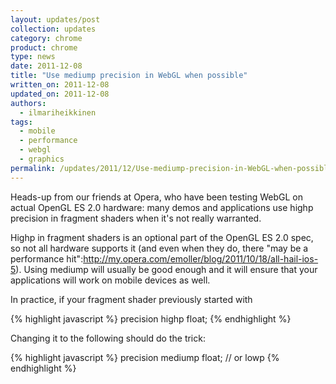 ```yaml
---
layout: updates/post
collection: updates
category: chrome
product: chrome
type: news
date: 2011-12-08
title: "Use mediump precision in WebGL when possible"
written_on: 2011-12-08
updated_on: 2011-12-08
authors:
  - ilmariheikkinen
tags:
  - mobile
  - performance
  - webgl
  - graphics
permalink: /updates/2011/12/Use-mediump-precision-in-WebGL-when-possible.html
---
```

Heads-up from our friends at Opera, who have been testing WebGL on actual OpenGL ES 2.0 hardware: many demos and applications use highp precision in fragment shaders when it's not really warranted.

Highp in fragment shaders is an optional part of the OpenGL ES 2.0 spec, so not all hardware supports it (and even when they do, there "may be a performance hit":http://my.opera.com/emoller/blog/2011/10/18/all-hail-ios-5). Using mediump will usually be good enough and it will ensure that your applications will work on mobile devices as well.

In practice, if your fragment shader previously started with

{% highlight javascript %}
precision highp float;
{% endhighlight %}

Changing it to the following should do the trick:

{% highlight javascript %}
precision mediump float; // or lowp
{% endhighlight %}
